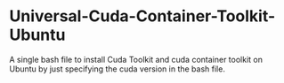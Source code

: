 # Universal-Cuda-Container-Toolkit-Ubuntu
A single bash file to install Cuda Toolkit and cuda container toolkit on Ubuntu by just specifying the cuda version in the bash file.
